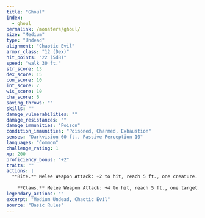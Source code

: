 ```yaml
---
title: "Ghoul"
index:
  - ghoul
permalink: /monsters/ghoul/
size: "Medium"
type: "Undead"
alignment: "Chaotic Evil"
armor_class: "12 (Dex)"
hit_points: "22 (5d8)"
speed: "walk 30 ft."
str_score: 13
dex_score: 15
con_score: 10
int_score: 7
wis_score: 10
cha_score: 6
saving_throws: ""
skills: ""
damage_vulnerabilities: ""
damage_resistances: ""
damage_immunities: "Poison"
condition_immunities: "Poisoned, Charmed, Exhaustion"
senses: "Darkvision 60 ft., Passive Perception 10"
languages: "Common"
challenge_rating: 1
xp: 200
proficiency_bonus: "+2"
traits: ""
actions: |
  **Bite.** Melee Weapon Attack: +2 to hit, reach 5 ft., one creature. Hit: 9 (2d6 + 2) piercing damage.
    
    **Claws.** Melee Weapon Attack: +4 to hit, reach 5 ft., one target. Hit: 7 (2d4 + 2) slashing damage. If the target is a creature other than an elf or undead, it must succeed on a DC 10 Constitution saving throw or be paralyzed for 1 minute. The target can repeat the saving throw at the end of each of its turns, ending the effect on itself on a success.  
legendary_actions: ""
excerpt: "Medium Undead, Chaotic Evil"
source: "Basic Rules"
---
```


